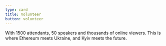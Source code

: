 ```yaml
---
type: card
title: Volunteer
button: volunteer
---
```


 With 1500 attendants, 50 speakers and thousands of online viewers. This is where Ethereum meets Ukraine, and Kyiv meets the future.
